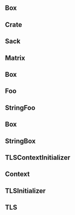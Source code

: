 ## Box

## Crate

## Sack

## Matrix

## Box

## Foo

## StringFoo

## Box

## StringBox

## TLSContextInitializer

## Context

## TLSInitializer

## TLS
